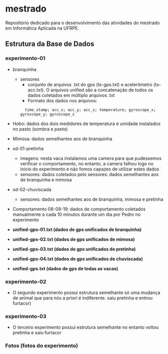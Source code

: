 # mestrado

Repositório dedicado para o desenvolvimento das atividades do mestrado em Informática Aplicada na UFRPE.


## Estrutura da Base de Dados

### experimento-01

- branquinha
  - sensores
    - conjunto de arquivos .txt do gps (ts-gps.txt) e acelerômetro (ts-acc.txt). O arquivos unified são a concatenação de todos os dados coletados em múltiplo arquivos .txt
    - Formato dos dados nos arquivos:
    ```
      time_stamp; acc_x; acc_y; acc_z; temperature; gyroscope_x; gyroscope_y; gyroscope_z
    ```
- Hobo: dados dos dois medidores de temperatura e umidade instalados no pasto (sombra e pasto)

- Mimosa: dados semelhantes aos de branquinha

- sd-01-pretinha
  - imagens: nesta vaca instalamos uma camera para que pudessemos verificar o comportamento, no entanto, a camera falhou logo no inicio do experimento e não fomos capazes de utilizar estes dados
  - sensores: dados coletados pelo sensores: dados semelhantes aos de branquinha e mimosa

- sd-02-chuviscada
  - sensores: dados semelhantes aos de branquinha, mimosa e pretinha

- Comportamento 08-08-19: dados de comportamento coletados manualmente a cada 10 minutos durante um dia por Pedro no experimento

- **unified-gps-01.txt (dados de gps unificados de branquinha)**

- **unified-gps-02.txt (dados de gps unificados de mimosa)**

- **unified-gps-03.txt (dados de gps unificados de pretinha)**

- **unified-gps-04.txt (dados de gps unificados de chuviscada)**

- **unified-gps.txt (dados de gps de todas as vacas)**


### experimento-02 
- O segundo experimento possui estrutura semelhante só uma mudança de animal que para nós a priori é indiferente. saiu pretinha e entrou furtacor)

### experimento-03
- O terceiro experimento possui estrutura semelhante no entanto voltou pretinha e saiu furtacor

### Fotos (fotos do experimento)

